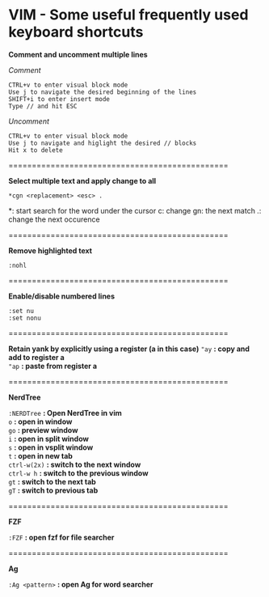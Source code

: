 # VIM - Some useful frequently used keyboard shortcuts

**Comment and uncomment multiple lines**

*Comment*
```
CTRL+v to enter visual block mode
Use j to navigate the desired beginning of the lines
SHIFT+i to enter insert mode
Type // and hit ESC
```

*Uncomment*
```
CTRL+v to enter visual block mode
Use j to navigate and higlight the desired // blocks
Hit x to delete
```

===============================================

**Select multiple text and apply change to all**

```
*cgn <replacement> <esc> .
```

*: start search for the word under the cursor
c: change
gn: the next match
.: change the next occurence

===============================================

**Remove highlighted text**

` :nohl `

===============================================

**Enable/disable numbered lines**

```
:set nu
:set nonu
```

===============================================

**Retain yank by explicitly using a register (a in this case)**
`"ay` **: copy and add to register a**<br />
`"ap` **: paste from register a**<br />

===============================================

**NerdTree**

`:NERDTree` **:  Open NerdTree in vim**<br />
`o` **:  open in window**<br />
`go` **: preview window**<br />
`i` **:  open in split window**<br />
`s` **:  open in vsplit window**<br />
`t` **:  open in new tab**<br />
`ctrl-w(2x)` **:  switch to the next window**<br />
`ctrl-w h` **:  switch to the previous window**<br />
`gt` **:  switch to the next tab**<br />
`gT` **:  switch to previous tab**<br />

===============================================

**FZF**

`:FZF` **:  open fzf for file searcher**<br />

===============================================

**Ag**

`:Ag <pattern>` **: open Ag for word searcher**<br />

